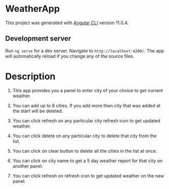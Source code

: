# WeatherApp

This project was generated with [Angular CLI](https://github.com/angular/angular-cli) version 11.0.4.

## Development server

Run `ng serve` for a dev server. Navigate to `http://localhost:4200/`. The app will automatically reload if you change any of the source files.

# Description
1. This app provides you a panel to enter city of your choice to get current weather.

2. You can add up to 8 cities. If you add more then city that was added at the start will be deleted.

3. You can click refresh on any particular city refresh icon to get updated weather.

4. You can click delete on any particular city to delete that city from the list.

5. You can click on clear button to delete all the cities in the list at once.

6. You can click on city name to get a 5 day weather report for that city on another panel.

7. You can click refresh on refresh icon to get updated weather on the new panel.


